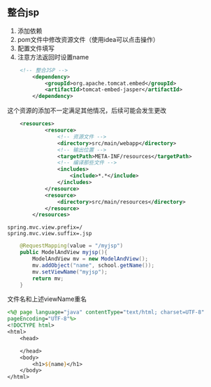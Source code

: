 ## 整合jsp

1. 添加依赖
2. pom文件中修改资源文件（使用idea可以点击操作）
3. 配置文件填写
4. 注意方法返回时设置name

```xml
	<!-- 整合JSP -->
		<dependency>
			<groupId>org.apache.tomcat.embed</groupId>
			<artifactId>tomcat-embed-jasper</artifactId>
		</dependency>
```

这个资源的添加不一定满足其他情况，后续可能会发生更改

```xml
	<resources>
			<resource>
                <!-- 资源文件 -->
				<directory>src/main/webapp</directory>
                <!-- 输出位置 -->
				<targetPath>META-INF/resources</targetPath>
                <!-- 编译那些文件 -->
				<includes>
					<include>*.*</include>
				</includes>
			</resource>
			<resource>
				<directory>src/main/resources</directory>
			</resource>
		</resources>
```

```properties
spring.mvc.view.prefix=/
spring.mvc.view.suffix=.jsp
```

```java
	@RequestMapping(value = "/myjsp")
    public ModelAndView myjsp(){
        ModelAndView mv = new ModelAndView();
        mv.addObject("name", school.getName());
        mv.setViewName("myjsp");
        return mv;
    }
```

文件名和上述viewName重名

```jsp
<%@ page language="java" contentType="text/html; charset=UTF-8"
pageEncoding="UTF-8"%>
<!DOCTYPE html>
<html>
    <head>

    </head>
    <body>
        <h1>${name}</h1>
    </body>
</html>
```

